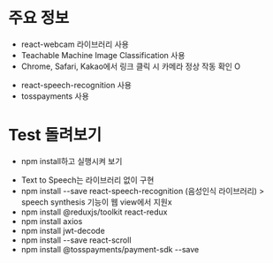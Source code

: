 # 주요 정보

- react-webcam 라이브러리 사용
- Teachable Machine Image Classification 사용
- Chrome, Safari, Kakao에서 링크 클릭 시 카메라 정상 작동 확인 O
<!-- - react-speech-kit 라이브러리 사용 -->
- react-speech-recognition 사용
- tosspayments 사용


# Test 돌려보기

- npm install하고 실행시켜 보기
<!-- - npm i react-speech-kit 후 실행 (or npm i --force react-speech-kit) > react-speech-recognition이랑 dependency 충돌 발생 -->
- Text to Speech는 라이브러리 없이 구현
- npm install --save react-speech-recognition (음성인식 라이브러리) > speech synthesis 기능이 웹 view에서 지원x
- npm install @reduxjs/toolkit react-redux
- npm install axios
- npm install jwt-decode
- npm install --save react-scroll
- npm install @tosspayments/payment-sdk --save
